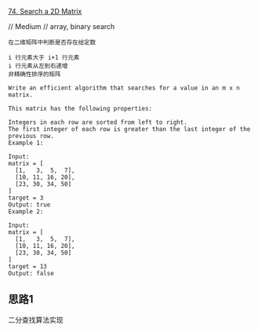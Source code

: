 [74. Search a 2D Matrix](https://leetcode.com/problems/search-a-2d-matrix/)

// Medium
// array, binary search

```
在二维矩阵中判断是否存在给定数

i 行元素大于 i+1 行元素
i 行元素从左到右递增
非精确性排序的矩阵

Write an efficient algorithm that searches for a value in an m x n matrix.

This matrix has the following properties:

Integers in each row are sorted from left to right.
The first integer of each row is greater than the last integer of the previous row.
Example 1:

Input:
matrix = [
  [1,   3,  5,  7],
  [10, 11, 16, 20],
  [23, 30, 34, 50]
]
target = 3
Output: true
Example 2:

Input:
matrix = [
  [1,   3,  5,  7],
  [10, 11, 16, 20],
  [23, 30, 34, 50]
]
target = 13
Output: false
```
 
 ## 思路1
 二分查找算法实现  
 